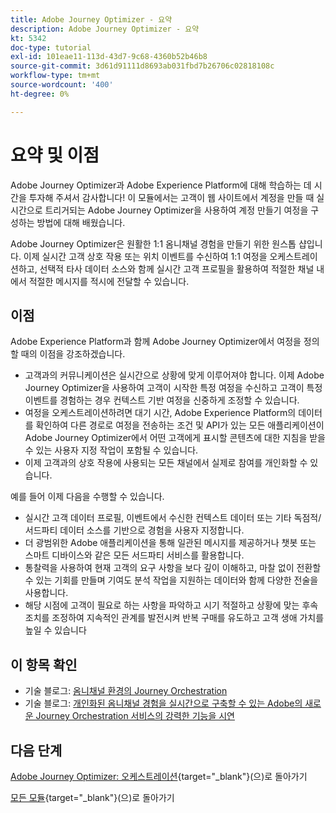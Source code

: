 ```yaml
---
title: Adobe Journey Optimizer - 요약
description: Adobe Journey Optimizer - 요약
kt: 5342
doc-type: tutorial
exl-id: 101eae11-113d-43d7-9c68-4360b52b46b8
source-git-commit: 3d61d91111d8693ab031fbd7b26706c02818108c
workflow-type: tm+mt
source-wordcount: '400'
ht-degree: 0%

---
```


# 요약 및 이점

Adobe Journey Optimizer과 Adobe Experience Platform에 대해 학습하는 데 시간을 투자해 주셔서 감사합니다!
이 모듈에서는 고객이 웹 사이트에서 계정을 만들 때 실시간으로 트리거되는 Adobe Journey Optimizer을 사용하여 계정 만들기 여정을 구성하는 방법에 대해 배웠습니다.

Adobe Journey Optimizer은 원활한 1:1 옴니채널 경험을 만들기 위한 원스톱 샵입니다. 이제 실시간 고객 상호 작용 또는 위치 이벤트를 수신하여 1:1 여정을 오케스트레이션하고, 선택적 타사 데이터 소스와 함께 실시간 고객 프로필을 활용하여 적절한 채널 내에서 적절한 메시지를 적시에 전달할 수 있습니다.

## 이점

Adobe Experience Platform과 함께 Adobe Journey Optimizer에서 여정을 정의할 때의 이점을 강조하겠습니다.

- 고객과의 커뮤니케이션은 실시간으로 상황에 맞게 이루어져야 합니다. 이제 Adobe Journey Optimizer을 사용하여 고객이 시작한 특정 여정을 수신하고 고객이 특정 이벤트를 경험하는 경우 컨텍스트 기반 여정을 신중하게 조정할 수 있습니다.
- 여정을 오케스트레이션하려면 대기 시간, Adobe Experience Platform의 데이터를 확인하여 다른 경로로 여정을 전송하는 조건 및 API가 있는 모든 애플리케이션이 Adobe Journey Optimizer에서 어떤 고객에게 표시할 콘텐츠에 대한 지침을 받을 수 있는 사용자 지정 작업이 포함될 수 있습니다.
- 이제 고객과의 상호 작용에 사용되는 모든 채널에서 실제로 참여를 개인화할 수 있습니다.

예를 들어 이제 다음을 수행할 수 있습니다.

- 실시간 고객 데이터 프로필, 이벤트에서 수신한 컨텍스트 데이터 또는 기타 독점적/서드파티 데이터 소스를 기반으로 경험을 사용자 지정합니다.
- 더 광범위한 Adobe 애플리케이션을 통해 일관된 메시지를 제공하거나 챗봇 또는 스마트 디바이스와 같은 모든 서드파티 서비스를 활용합니다.
- 통찰력을 사용하여 현재 고객의 요구 사항을 보다 깊이 이해하고, 마찰 없이 전환할 수 있는 기회를 만들며 기여도 분석 작업을 지원하는 데이터와 함께 다양한 전술을 사용합니다.
- 해당 시점에 고객이 필요로 하는 사항을 파악하고 시기 적절하고 상황에 맞는 후속 조치를 조정하여 지속적인 관계를 발전시켜 반복 구매를 유도하고 고객 생애 가치를 높일 수 있습니다

## 이 항목 확인

- 기술 블로그: [옴니채널 환경의 Journey Orchestration](https://medium.com/adobetech/journey-orchestration-in-an-omnichannel-world-3a2d32d556d9)
- 기술 블로그: [개인화된 옴니채널 경험을 실시간으로 구축할 수 있는 Adobe의 새로운 Journey Orchestration 서비스의 강력한 기능을 시연](https://medium.com/adobetech/demonstrating-the-power-of-adobes-new-journey-orchestration-service-to-build-personalized-aa60d88cd34)

## 다음 단계

[Adobe Journey Optimizer: 오케스트레이션](./journey-orchestration-create-account.md){target="_blank"}(으)로 돌아가기

[모든 모듈](./../../../../overview.md){target="_blank"}(으)로 돌아가기
